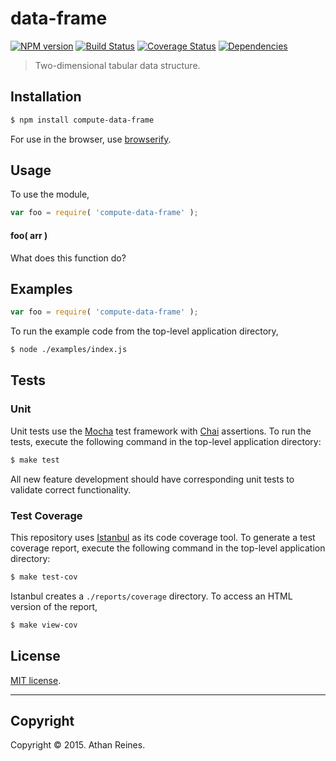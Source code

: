 data-frame
===
[![NPM version][npm-image]][npm-url] [![Build Status][travis-image]][travis-url] [![Coverage Status][coveralls-image]][coveralls-url] [![Dependencies][dependencies-image]][dependencies-url]

> Two-dimensional tabular data structure.


## Installation

``` bash
$ npm install compute-data-frame
```

For use in the browser, use [browserify](https://github.com/substack/node-browserify).


## Usage

To use the module,

``` javascript
var foo = require( 'compute-data-frame' );
```

#### foo( arr )

What does this function do?


## Examples

``` javascript
var foo = require( 'compute-data-frame' );
```

To run the example code from the top-level application directory,

``` bash
$ node ./examples/index.js
```


## Tests

### Unit

Unit tests use the [Mocha](http://mochajs.org/) test framework with [Chai](http://chaijs.com) assertions. To run the tests, execute the following command in the top-level application directory:

``` bash
$ make test
```

All new feature development should have corresponding unit tests to validate correct functionality.


### Test Coverage

This repository uses [Istanbul](https://github.com/gotwarlost/istanbul) as its code coverage tool. To generate a test coverage report, execute the following command in the top-level application directory:

``` bash
$ make test-cov
```

Istanbul creates a `./reports/coverage` directory. To access an HTML version of the report,

``` bash
$ make view-cov
```


## License

[MIT license](http://opensource.org/licenses/MIT). 


---
## Copyright

Copyright &copy; 2015. Athan Reines.


[npm-image]: http://img.shields.io/npm/v/compute-data-frame.svg
[npm-url]: https://npmjs.org/package/compute-data-frame

[travis-image]: http://img.shields.io/travis/compute-io/data-frame/master.svg
[travis-url]: https://travis-ci.org/compute-io/data-frame

[coveralls-image]: https://img.shields.io/coveralls/compute-io/data-frame/master.svg
[coveralls-url]: https://coveralls.io/r/compute-io/data-frame?branch=master

[dependencies-image]: http://img.shields.io/david/compute-io/data-frame.svg
[dependencies-url]: https://david-dm.org/compute-io/data-frame

[dev-dependencies-image]: http://img.shields.io/david/dev/compute-io/data-frame.svg
[dev-dependencies-url]: https://david-dm.org/dev/compute-io/data-frame

[github-issues-image]: http://img.shields.io/github/issues/compute-io/data-frame.svg
[github-issues-url]: https://github.com/compute-io/data-frame/issues
